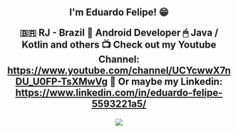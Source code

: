 <h2 align="center">I'm Eduardo Felipe! 😁</p>

🇧🇷 RJ - Brazil
📱 Android Developer 
🖱 Java / Kotlin and others
📺 Check out my Youtube Channel: https://www.youtube.com/channel/UCYcwwX7nDU_U0FP-TsXMwVg
🏢 Or maybe my Linkedin: https://www.linkedin.com/in/eduardo-felipe-5593221a5/

![](https://komarev.com/ghpvc/?username=edufelip)
